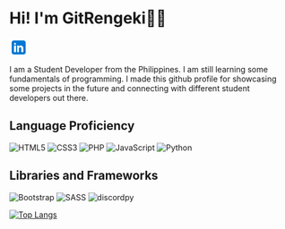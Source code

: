 



# Hi! I'm GitRengeki👋😊 
[<img align='center' alt='rengekis discord' width='33px' src='./linkedin.svg'>](https://www.linkedin.com/in/joe-marvin-taba%C3%B1era-8689691b0/)


I am a Student Developer from the Philippines. I am still learning some fundamentals of programming. I made this github profile for showcasing some projects in the future and connecting with different student developers out there.


## Language Proficiency

![HTML5](https://img.shields.io/badge/html5-%23E34F26.svg?style=for-the-badge&logo=html5&logoColor=white)
![CSS3](https://img.shields.io/badge/css3-%231572B6.svg?style=for-the-badge&logo=css3&logoColor=white)
![PHP](https://img.shields.io/badge/php-%23777BB4.svg?style=for-the-badge&logo=php&logoColor=white)
![JavaScript](https://img.shields.io/badge/javascript-%23323330.svg?style=for-the-badge&logo=javascript&logoColor=%23F7DF1E)
![Python](https://img.shields.io/badge/python-3670A0?style=for-the-badge&logo=python&logoColor=ffdd54)

## Libraries and Frameworks


![Bootstrap](https://img.shields.io/badge/bootstrap-%23563D7C.svg?style=for-the-badge&logo=bootstrap&logoColor=white)
![SASS](https://img.shields.io/badge/SASS-hotpink.svg?style=for-the-badge&logo=SASS&logoColor=white)
![discordpy](https://img.shields.io/badge/discordpy-3670A0.svg?style=for-the-badge&logo=python&logoColor=white)

[![Top Langs](https://github-readme-stats.vercel.app/api/top-langs/?username=gitrengeki&hide=procfile&langs_count=1&layout=compact&theme=cobalt)](https://github.com/anuraghazra/github-readme-stats)
